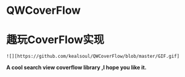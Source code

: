 # QWCoverFlow
趣玩CoverFlow实现
====
	![][https://github.com/kealsoul/QWCoverFlow/blob/master/GIF.gif]
__A cool search view coverflow library ,I hope you like it.__


